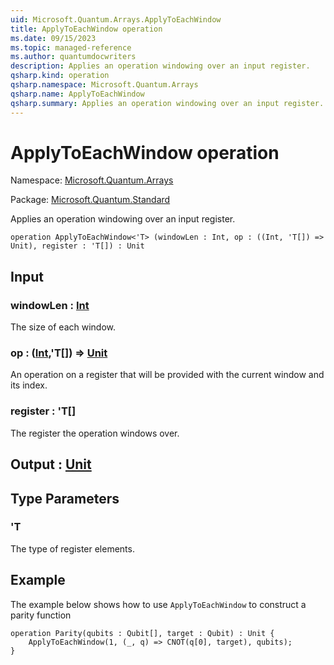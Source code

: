 ```yaml
---
uid: Microsoft.Quantum.Arrays.ApplyToEachWindow
title: ApplyToEachWindow operation
ms.date: 09/15/2023
ms.topic: managed-reference
ms.author: quantumdocwriters
description: Applies an operation windowing over an input register.
qsharp.kind: operation
qsharp.namespace: Microsoft.Quantum.Arrays
qsharp.name: ApplyToEachWindow
qsharp.summary: Applies an operation windowing over an input register.
---
```


# ApplyToEachWindow operation

Namespace: [Microsoft.Quantum.Arrays](xref:Microsoft.Quantum.Arrays)

Package: [Microsoft.Quantum.Standard](https://nuget.org/packages/Microsoft.Quantum.Standard)


Applies an operation windowing over an input register.

```qsharp
operation ApplyToEachWindow<'T> (windowLen : Int, op : ((Int, 'T[]) => Unit), register : 'T[]) : Unit
```


## Input

### windowLen : [Int](xref:microsoft.quantum.qsharp.valueliterals#int-literals)

The size of each window.


### op : ([Int](xref:microsoft.quantum.qsharp.valueliterals#int-literals),'T[]) => [Unit](xref:microsoft.quantum.qsharp.valueliterals#unit-literal) 

An operation on a register that will be provided with the current window and its index.


### register : 'T[]

The register the operation windows over.



## Output : [Unit](xref:microsoft.quantum.qsharp.valueliterals#unit-literal)



## Type Parameters

### 'T

The type of register elements.

## Example

The example below shows how to use `ApplyToEachWindow` to construct a parity function```qsharpoperation Parity(qubits : Qubit[], target : Qubit) : Unit {    ApplyToEachWindow(1, (_, q) => CNOT(q[0], target), qubits);}```